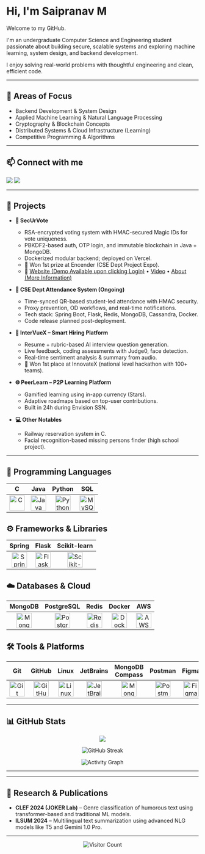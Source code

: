 # Hi, I'm Saipranav M

Welcome to my GitHub.

I'm an undergraduate Computer Science and Engineering student passionate about building secure, scalable systems and exploring machine learning, system design, and backend development.

I enjoy solving real-world problems with thoughtful engineering and clean, efficient code.

---

## 🔬 Areas of Focus

- Backend Development & System Design  
- Applied Machine Learning & Natural Language Processing  
- Cryptography & Blockchain Concepts  
- Distributed Systems & Cloud Infrastructure (Learning)
- Competitive Programming & Algorithms  

---

## 📫 Connect with me

<a href="https://www.linkedin.com/in/saipranav-m/"><img src="https://img.shields.io/badge/LinkedIn-blue?logo=linkedin&logoColor=white" /></a>
<a href="mailto:sai.saip2005@gmail.com"><img src="https://img.shields.io/badge/Gmail-red?logo=gmail&logoColor=white" /></a>

---
## 🚀 Projects

- **🔐 SecUrVote**  
  - RSA-encrypted voting system with HMAC-secured Magic IDs for vote uniqueness.  
  - PBKDF2-based auth, OTP login, and immutable blockchain in Java + MongoDB.  
  - Dockerized modular backend; deployed on Vercel.  
  - 🥇 Won 1st prize at Encender (CSE Dept Project Expo).  
  - 🔗 [Website (Demo Available upon clicking Login)](https://securvote.vercel.app) • [Video](https://youtu.be/4nAzh8N8cbA) • [About (More Information)](https://securvote.vercel.app/about)

- **📱 CSE Dept Attendance System (Ongoing)**  
  - Time-synced QR-based student-led attendance with HMAC security.  
  - Proxy prevention, OD workflows, and real-time notifications.  
  - Tech stack: Spring Boot, Flask, Redis, MongoDB, Cassandra, Docker.  
  - Code release planned post-deployment.

- **🧠 InterVueX – Smart Hiring Platform**  
  - Resume + rubric-based AI interview question generation.  
  - Live feedback, coding assessments with Judge0, face detection.  
  - Real-time sentiment analysis & summary from audio.  
  - 🥇 Won 1st place at InnovateX (national level hackathon with 100+ teams).

- **🌐 PeerLearn – P2P Learning Platform**  
  - Gamified learning using in-app currency (Stars).  
  - Adaptive roadmaps based on top-user contributions.  
  - Built in 24h during Envision SSN.

- **💻 Other Notables**  
  - Railway reservation system in C.  
  - Facial recognition-based missing persons finder (high school project).  
---
## 🧠 Programming Languages

| C | Java | Python | SQL |
|:--:|:----:|:-----:|:----:|
| <img src="https://cdn.jsdelivr.net/gh/devicons/devicon/icons/c/c-original.svg" alt="C" height="40"/> | <img src="https://cdn.jsdelivr.net/gh/devicons/devicon/icons/java/java-original.svg" alt="Java" height="40"/> | <img src="https://cdn.jsdelivr.net/gh/devicons/devicon/icons/python/python-original.svg" alt="Python" height="40"/> | <img src="https://cdn.jsdelivr.net/gh/devicons/devicon/icons/mysql/mysql-original.svg" alt="MySQL" height="40"/> |

## ⚙️ Frameworks & Libraries

| Spring | Flask | Scikit-learn |
|:------:|:-----:|:------------:|
| <img src="https://cdn.jsdelivr.net/gh/devicons/devicon/icons/spring/spring-original.svg" alt="Spring" height="40"/> | <img src="https://cdn.jsdelivr.net/gh/devicons/devicon/icons/flask/flask-original.svg" alt="Flask" height="40"/> | <img src="https://upload.wikimedia.org/wikipedia/commons/0/05/Scikit_learn_logo_small.svg" alt="Scikit-learn" height="40"/> |

## ☁️ Databases & Cloud

| MongoDB | PostgreSQL | Redis | Docker | AWS |
|:-------:|:----------:|:-----:|:------:|:---:|
| <img src="https://cdn.jsdelivr.net/gh/devicons/devicon/icons/mongodb/mongodb-original.svg" alt="MongoDB" height="40"/> | <img src="https://cdn.jsdelivr.net/gh/devicons/devicon/icons/postgresql/postgresql-original.svg" alt="PostgreSQL" height="40"/> | <img src="https://cdn.jsdelivr.net/gh/devicons/devicon/icons/redis/redis-original.svg" alt="Redis" height="40"/> | <img src="https://cdn.jsdelivr.net/gh/devicons/devicon/icons/docker/docker-original.svg" alt="Docker" height="40"/> | <img src="https://upload.wikimedia.org/wikipedia/commons/9/93/Amazon_Web_Services_Logo.svg" alt="AWS" height="40"/> |

## 🛠️ Tools & Platforms

| Git | GitHub | Linux | JetBrains | MongoDB Compass | Postman | Figma | Canva |
|:---:|:------:|:-----:|:---------:|:----------------:|:-------:|:-----:|:-----:|
| <img src="https://cdn.jsdelivr.net/gh/devicons/devicon/icons/git/git-original.svg" alt="Git" height="40"/> | <img src="https://upload.wikimedia.org/wikipedia/commons/9/91/Octicons-mark-github.svg" alt="GitHub" height="40"/> | <img src="https://cdn.jsdelivr.net/gh/devicons/devicon/icons/linux/linux-original.svg" alt="Linux" height="40"/> | <img src="https://upload.wikimedia.org/wikipedia/commons/2/2d/JetBrains_company_logo.svg" alt="JetBrains" height="40"/> | <img src="https://upload.wikimedia.org/wikipedia/commons/9/93/MongoDB_Logo.svg" alt="MongoDB Compass" height="40"/> | <img src="https://cdn.worldvectorlogo.com/logos/postman.svg" alt="Postman" height="40"/> | <img src="https://cdn.jsdelivr.net/gh/devicons/devicon/icons/figma/figma-original.svg" alt="Figma" height="40"/> | <img src="https://upload.wikimedia.org/wikipedia/en/b/bb/Canva_Logo.svg" alt="Canva" height="40"/> |

---

## 📊 GitHub Stats

<p align="center">
  <img src="https://github-readme-stats.vercel.app/api/top-langs/?username=AvGeeky&layout=compact&theme=github_dark&langs_count=6&hide=javascript,CMake,CSS,HTML" />
</p>

<p align="center">
  <img src="https://github-readme-streak-stats.herokuapp.com/?user=AvGeeky&theme=radical&hide_border=true" alt="GitHub Streak" />
</p>
<p align="center">
  <img src="https://github-readme-activity-graph.vercel.app/graph?username=AvGeeky&theme=react-dark&hide_border=true&area=true" alt="Activity Graph" />
</p>

---
---
## 🧠 Research & Publications

- **CLEF 2024 (JOKER Lab)** – Genre classification of humorous text using transformer-based and traditional ML models.  
- **ILSUM 2024** – Multilingual text summarization using advanced NLG models like T5 and Gemini 1.0 Pro.

---
<p align="center">
  <img src="https://profile-counter.glitch.me/AvGeeky/count.svg" alt="Visitor Count" />
</p>
